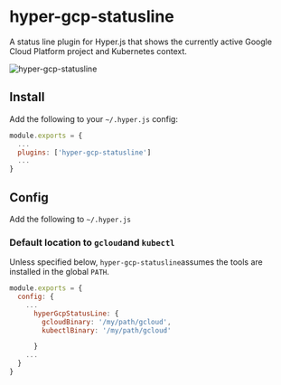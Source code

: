 hyper-gcp-statusline
====================

A status line plugin for Hyper.js that shows the currently active Google Cloud Platform project and Kubernetes context.

![hyper-gcp-statusline](https://cloud.githubusercontent.com/assets/xyz "hyper-gcp-statusline")

## Install

Add the following to your `~/.hyper.js` config:

```javascript
module.exports = {
  ...
  plugins: ['hyper-gcp-statusline']
  ...
}
```

## Config

Add the following to `~/.hyper.js`

### Default location to `gcloud`and `kubectl`
Unless specified below, `hyper-gcp-statusline`assumes the tools are installed in the global `PATH`.

```javascript
module.exports = {
  config: {
    ...
      hyperGcpStatusLine: {
        gcloudBinary: '/my/path/gcloud',
        kubectlBinary: '/my/path/gcloud'

      }
    ...
  }
}
```
